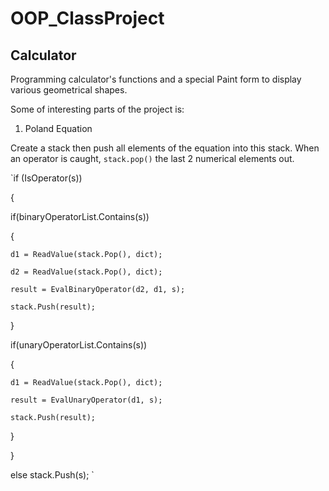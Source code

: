 # OOP_ClassProject

## Calculator

Programming calculator's functions and a special Paint form to display various geometrical shapes.

Some of interesting parts of the project is:

1. Poland Equation

Create a stack then push all elements of the equation into this stack. When an operator is caught, `stack.pop()` the last 2 numerical elements out.

`if (IsOperator(s))

{
                   
  if(binaryOperatorList.Contains(s))
  
  {
  
    d1 = ReadValue(stack.Pop(), dict);
    
    d2 = ReadValue(stack.Pop(), dict);
    
    result = EvalBinaryOperator(d2, d1, s);
    
    stack.Push(result);
    
  }
  
  if(unaryOperatorList.Contains(s))
  
  {
  
    d1 = ReadValue(stack.Pop(), dict);
    
    result = EvalUnaryOperator(d1, s);
    
    stack.Push(result);
    
  }
  
}

else 
  stack.Push(s);
`
